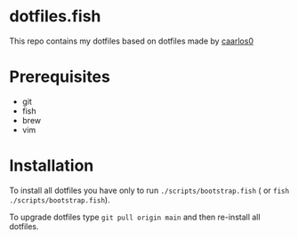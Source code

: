 # dotfiles.fish
This repo contains my dotfiles based on dotfiles made by [caarlos0](https://github.com/caarlos0/dotfiles.fish)

# Prerequisites

- git
- fish
- brew
- vim

# Installation
To install all dotfiles you have only to run `./scripts/bootstrap.fish` ( or `fish ./scripts/bootstrap.fish`). 

To upgrade dotfiles type `git pull origin main` and then re-install all dotfiles.